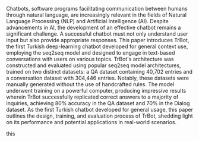 Chatbots, software programs facilitating communication between humans through natural language, are increasingly relevant in the fields of Natural Language Processing (NLP) and Artificial Intelligence (AI). Despite advancements in AI, the development of an effective chatbot remains a significant challenge. A successful chatbot must not only understand user input but also provide appropriate responses. This paper introduces TrBot, the first Turkish deep-learning chatbot developed for general context use, employing the seq2seq model and designed to engage in text-based conversations with users on various topics. TrBot's architecture was constructed and evaluated using popular seq2seq model architectures, trained on two distinct datasets: a QA dataset containing 40,702 entries and a conversation dataset with 304,446 entries. Notably, these datasets were manually generated without the use of handcrafted rules. The model underwent training on a powerful computer, producing impressive results wherein TrBot successfully replicated correct answers to a majority of inquiries, achieving 80% accuracy in the QA dataset and 70% in the Dialog dataset. As the first Turkish chatbot developed for general usage, this paper outlines the design, training, and evaluation process of TrBot, shedding light on its performance and potential applications in real-world scenarios.

this 